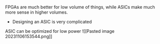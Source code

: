 FPGAs are much better for low volume of things, while ASICs make much more sense in higher volumes. 
- Designing an ASIC is very complicated

ASIC can be optimized for low power
![[Pasted image 20231106153544.png]]